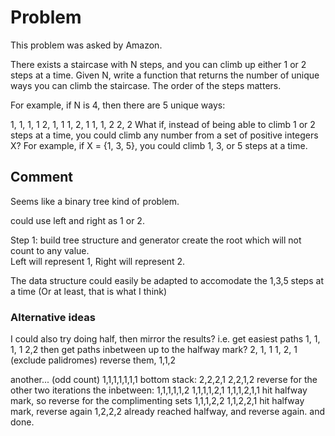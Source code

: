 # Problem
This problem was asked by Amazon.

There exists a staircase with N steps, and you can climb up either 1 or 2 steps at a time. Given N, write a function that returns the number of unique ways you can climb the staircase. The order of the steps matters.

For example, if N is 4, then there are 5 unique ways:

1, 1, 1, 1
2, 1, 1
1, 2, 1
1, 1, 2
2, 2
What if, instead of being able to climb 1 or 2 steps at a time, you could climb any number from a set of positive integers X? For example, if X = {1, 3, 5}, you could climb 1, 3, or 5 steps at a time.

## Comment
Seems like a binary tree kind of problem.

could use left and right as 1 or 2.

Step 1: build tree structure and generator
create the root which will not count to any value.  
Left will represent 1, Right will represent 2.

The data structure could easily be adapted to accomodate the 1,3,5 steps at a time (Or at least, that is what I think)


### Alternative ideas

I could also try doing half, then mirror the results?
i.e.
get easiest paths
1, 1, 1, 1
2,2
then get paths inbetween up to the halfway mark?
2, 1, 1
1, 2, 1  (exclude palidromes)
reverse them,
1,1,2

another... (odd count)
1,1,1,1,1,1,1
bottom stack:
2,2,2,1
2,2,1,2
reverse for the other two iterations
the inbetween:
1,1,1,1,1,2
1,1,1,1,2,1
1,1,1,2,1,1
hit halfway mark, so reverse for the complimenting sets
1,1,1,2,2
1,1,2,2,1
hit halfway mark, reverse again
1,2,2,2
already reached halfway, and reverse again.
and done.

